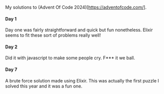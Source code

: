 My solutions to (Advent Of Code 2024)[https://adventofcode.com/].

#### Day 1
Day one was fairly straightforward and quick but fun nonetheless. Elixir seems to fit these sort of problems really well!

#### Day 2
Did it with javascript to make some people cry. F*** it we ball.

#### Day 7
A brute force solution made using Elixir. This was actually the first puzzle I solved this year and it was a fun one.